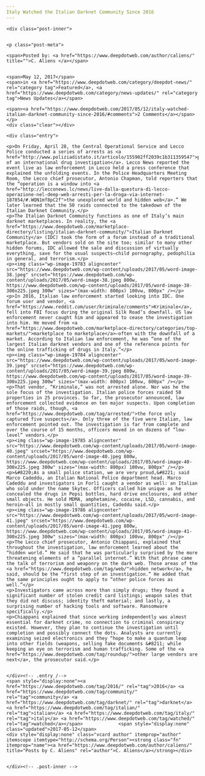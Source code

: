 ```yaml
---
Italy Watched the Italian Darknet Community Since 2016
---
```

<article class="post-listing post-19777 post type-post status-publish format-standard has-post-thumbnail hentry category-deepdot-news category-news-updates tag-3336 tag-community tag-darknet tag-italian tag-italy tag-watched">
    
    <div class="post-inner">
    
    
    <p class="post-meta">
    
    <span>Posted by: <a href="https://www.deepdotweb.com/author/caliens/" title="">C. Aliens </a></span>
    
    
    <span>May 12, 2017</span>
    <span>in <a href="https://www.deepdotweb.com/category/deepdot-news/" rel="category tag">Featured</a>, <a href="https://www.deepdotweb.com/category/news-updates/" rel="category tag">News Updates</a></span>
    
    <span><a href="https://www.deepdotweb.com/2017/05/12/italy-watched-italian-darknet-community-since-2016/#comments">2 Comments</a></span>
    </p>
    <div class="clear"></div>
    
    <div class="entry">
    
    <p>On Friday, April 28, the Central Operational Service and Lecco Police conducted a series of arrests as <a href="http://www.poliziadistato.it/articolo/155902ff2039c1b311359547">part of an international drug investigation</a>. Lecco News reported the event live as law enforcement in Lecco held a press conference that explained the unfolding events. In the Police Headquarters Meeting Room, the Lecco chief prosecutor, Antonio Chapman, told reporters that the “operation is a window into <a href="http://lecconews.lc/news/live-dalla-questura-di-lecco-operazione-nel-deep-web-arresti-per-la-droga-via-internet-187854/#.WQN1mf8pC2f">the unexplored world and hidden web</a>.” We later learned that the 50 raids connected to the takedown of the Italian Darknet Community.</p>
    <p>The Italian Darknet Community functions as one of Italy’s main darknet marketplaces. In reality, the <a href="https://www.deepdotweb.com/marketplace-directory/listing/italian-darknet-community/">Italian Darknet Community</a> (IDC) took the form of a forum instead of a traditional marketplace. But vendors sold on the site too; similar to many other hidden forums, IDC allowed the sale and discussion of virtually everything, save for the usual suspects—child pornography, pedophilia in general, and terrorism.</p>
    <p><img class="wp-image-19783 aligncenter" src="https://www.deepdotweb.com/wp-content/uploads/2017/05/word-image-38.jpeg" srcset="https://www.deepdotweb.com/wp-content/uploads/2017/05/word-image-38.jpeg 800w, https://www.deepdotweb.com/wp-content/uploads/2017/05/word-image-38-300x225.jpeg 300w" sizes="(max-width: 800px) 100vw, 800px" /></p>
    <p>In 2016, Italian law enforcement started looking into IDC. One forum user and vendor, <a href="https://www.reddit.com/user/kriminale/comments">Kriminale</a>, fell into FBI focus during the original Silk Road’s downfall. US law enforcement never caught him and appeared to cease the investigation into him. He moved from <a href="https://www.deepdotweb.com/marketplace-directory/categories/top-markets/">marketplace to marketplace</a>—often with the downfall of a market. According to Italian law enforcement, he was “one of the largest Italian darknet vendors and one of the reference points for the online trafficking of drugs in Italy.”</p>
    <p><img class="wp-image-19784 aligncenter" src="https://www.deepdotweb.com/wp-content/uploads/2017/05/word-image-39.jpeg" srcset="https://www.deepdotweb.com/wp-content/uploads/2017/05/word-image-39.jpeg 800w, https://www.deepdotweb.com/wp-content/uploads/2017/05/word-image-39-300x225.jpeg 300w" sizes="(max-width: 800px) 100vw, 800px" /></p>
    <p>That vendor, “Kriminale,” was not arrested alone. Nor was he the sole focus of the investigation. Italian police forces raided 50 properties in 25 provinces. So far, the prosecutor announced, law enforcement collected evidence on ten major suspects. Upon completion of those raids, though, <a href="https://www.deepdotweb.com/tag/arrested/">the force only captured five suspects</a>. Only three of the five were Italian, law enforcement pointed out. The investigation is far from complete and over the course of 15 months, officers moved in on dozens of “low-level” vendors.</p>
    <p><img class="wp-image-19785 aligncenter" src="https://www.deepdotweb.com/wp-content/uploads/2017/05/word-image-40.jpeg" srcset="https://www.deepdotweb.com/wp-content/uploads/2017/05/word-image-40.jpeg 800w, https://www.deepdotweb.com/wp-content/uploads/2017/05/word-image-40-300x225.jpeg 300w" sizes="(max-width: 800px) 100vw, 800px" /></p>
    <p>&#8220;As a small police station, we are very proud,&#8221; said Marco Cadeddu, an Italian National Police department head. Marco Cadeddu and investigators in Forlì caught a vendor as well: an Italian who sold under the name Skytec. Officers called him unique as he concealed the drugs in Pepsi bottles, hard drive enclosures, and other small objects. He sold MDMA, amphetamine, cocaine, LSD, cannabis, and heroin—all in mostly small quantities, Cadeddu said.</p>
    <p><img class="wp-image-19786 aligncenter" src="https://www.deepdotweb.com/wp-content/uploads/2017/05/word-image-41.jpeg" srcset="https://www.deepdotweb.com/wp-content/uploads/2017/05/word-image-41.jpeg 800w, https://www.deepdotweb.com/wp-content/uploads/2017/05/word-image-41-300x225.jpeg 300w" sizes="(max-width: 800px) 100vw, 800px" /></p>
    <p>The Lecco chief prosecutor, Antonio Chiappani, explained that throughout the investigation, law enforcement learned about the “hidden world.” He said that he was particularly surprised by the more threatening elements of a “parallel internet.” With that phrase came the talk of terrorism and weaponry on the dark web. Those areas of the <a href="https://www.deepdotweb.com/tag/web/">hidden network</a>, he said, should be the “first step of an investigation.” He added that the same principles ought to apply to “other police forces as well.”</p>
    <p>Investigators came across more than simply drugs; they found a significant number of stolen credit card listings; weapon sales that they did not discuss; identity theft material; and lastly, a surprising number of hacking tools and software. Ransomware specifically.</p>
    <p>Chiappani explained that since working independently was almost essential for darknet crime, no connection to criminal conspiracy existed. However, they plan to continue the investigation until completion and possibly connect the dots. Analysts are currently examining seized electronics and they “hope to make a quantum leap into other fields (weapons, selling fake documents &#8211; while keeping an eye on terrorism and human trafficking. Some of the <a href="https://www.deepdotweb.com/tag/roundup/">other large vendors are next</a>, the prosecutor said.</p>
    
    
    </div><!-- .entry /-->
    <span style="display:none"><a href="https://www.deepdotweb.com/tag/2016/" rel="tag">2016</a> <a href="https://www.deepdotweb.com/tag/community/" rel="tag">community</a> <a href="https://www.deepdotweb.com/tag/darknet/" rel="tag">darknet</a> <a href="https://www.deepdotweb.com/tag/italian/" rel="tag">italian</a> <a href="https://www.deepdotweb.com/tag/italy/" rel="tag">italy</a> <a href="https://www.deepdotweb.com/tag/watched/" rel="tag">watched</a></span>				<span style="display:none" class="updated">2017-05-12</span>
    <div style="display:none" class="vcard author" itemprop="author" itemscope itemtype="http://schema.org/Person"><strong class="fn" itemprop="name"><a href="https://www.deepdotweb.com/author/caliens/" title="Posts by C. Aliens" rel="author">C. Aliens</a></strong></div>
    
    
    </div><!-- .post-inner -->
</article><!-- .post-listing -->

